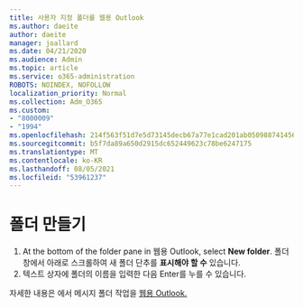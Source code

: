 ```yaml
---
title: 사용자 지정 폴더를 웹용 Outlook
ms.author: daeite
author: daeite
manager: joallard
ms.date: 04/21/2020
ms.audience: Admin
ms.topic: article
ms.service: o365-administration
ROBOTS: NOINDEX, NOFOLLOW
localization_priority: Normal
ms.collection: Adm_O365
ms.custom:
- "8000009"
- "1994"
ms.openlocfilehash: 214f563f51d7e5d73145decb67a77e1cad201ab05098874145691e42b94c65e3
ms.sourcegitcommit: b5f7da89a650d2915dc652449623c78be6247175
ms.translationtype: MT
ms.contentlocale: ko-KR
ms.lasthandoff: 08/05/2021
ms.locfileid: "53961237"
---
```

# <a name="create-a-folder"></a>폴더 만들기

1. At the bottom of the folder pane in 웹용 Outlook, select **New folder**. 폴더 창에서 아래로 스크롤하여 새 폴더 단추를 **표시해야 할 수** 있습니다.
1. 텍스트 상자에 폴더의 이름을 입력한 다음 Enter를 누를 수 있습니다.

자세한 내용은 에서 메시지 폴더 작업을 [웹용 Outlook.](https://support.office.com/article/ae0f10d6-54e7-4f29-acd3-78cdc3fdcb9f)